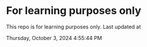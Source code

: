 # For learning purposes only
This repo is for learning purposes only.
Last updated at

Thursday, October 3, 2024 4:55:44 PM

